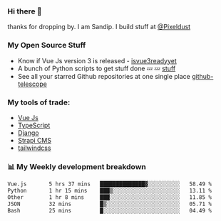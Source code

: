 ### Hi there 👋

thanks for dropping by.
I am Sandip. I build stuff at [@Pixeldust](github.com/pixeldust-in/)

###  **My Open Source Stuff**

 - Know if Vue Js version 3 is released -  [isvue3readyyet](https://github.com/sandiprb/isvue3readyyet)
 - A bunch of Python scripts to get stuff done 💤 💤 [stuff](https://github.com/sandiprb/stuff)
 - See all your starred Github repositories at one single place [github-telescope](https://github.com/sandiprb/github-telescope)



###  **My tools of trade:**
 - [Vue Js](https://github.com/vuejs/vue/)
 - [TypeScript](https://github.com/microsoft/TypeScript)
 - [Django](github.com/django/django)
 - [Strapi CMS](github.com/strapi/strapi)
 - [tailwindcss](https://github.com/tailwindlabs/tailwindcss)


###  📊 **My Weekly development breakdown**
<!--START_SECTION:waka-->

```txt
Vue.js       5 hrs 37 mins   ██████████████▓░░░░░░░░░░   58.49 %
Python       1 hr 15 mins    ███▒░░░░░░░░░░░░░░░░░░░░░   13.11 %
Other        1 hr 8 mins     ███░░░░░░░░░░░░░░░░░░░░░░   11.85 %
JSON         32 mins         █▒░░░░░░░░░░░░░░░░░░░░░░░   05.71 %
Bash         25 mins         █░░░░░░░░░░░░░░░░░░░░░░░░   04.49 %
```

<!--END_SECTION:waka-->
